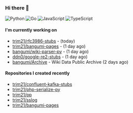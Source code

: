 ### Hi there 👋

![Python](https://img.shields.io/badge/python-3670A0?style=for-the-badge&logo=python&logoColor=ffdd54)
![Go](https://img.shields.io/badge/go-%2300ADD8.svg?style=for-the-badge&logo=go&logoColor=white)
![JavaScript](https://img.shields.io/badge/javascript-%23323330.svg?style=for-the-badge&logo=javascript&logoColor=%23F7DF1E)
![TypeScript](https://img.shields.io/badge/typescript-%23007ACC.svg?style=for-the-badge&logo=typescript&logoColor=white)

#### I'm currently working on

- [trim21/rfc3986-stubs](https://github.com/trim21/rfc3986-stubs) -  (today)
- [trim21/bangumi-pages](https://github.com/trim21/bangumi-pages) -  (1 day ago)
- [bangumi/wiki-parser-py](https://github.com/bangumi/wiki-parser-py) -  (1 day ago)
- [ddn0/google-re2-stubs](https://github.com/ddn0/google-re2-stubs) -  (1 day ago)
- [bangumi/Archive](https://github.com/bangumi/Archive) - Wiki Data Public Archive (2 days ago)

#### Repositories I created recently

- [trim21/confluent-kafka-stubs](https://github.com/trim21/confluent-kafka-stubs)
- [trim21/php-serialize-py](https://github.com/trim21/php-serialize-py)
- [trim21/pp](https://github.com/trim21/pp)
- [trim21/sslog](https://github.com/trim21/sslog)
- [trim21/bangumi-pages](https://github.com/trim21/bangumi-pages)
